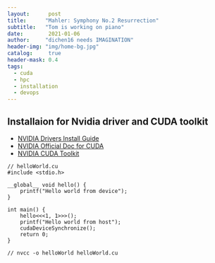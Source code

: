 ```yaml
---
layout:      post
title:      "Mahler: Symphony No.2 Resurrection"
subtitle:   "Tom is working on piano"
date:        2021-01-06
author:     "dichen16 needs IMAGINATION"
header-img: "img/home-bg.jpg"
catalog:     true
header-mask: 0.4
tags:
  - cuda
  - hpc
  - installation
  - devops
---
```


## Installaion for Nvidia driver and CUDA toolkit

- [NVIDIA Drivers Install Guide](https://www.if-not-true-then-false.com/2015/fedora-nvidia-guide/)
- [NVIDIA Official Doc for CUDA](https://docs.nvidia.com/cuda/cuda-installation-guide-linux/index.html)
- [NVIDIA CUDA Toolkit](https://www.if-not-true-then-false.com/2018/install-nvidia-cuda-toolkit-on-fedora/)

```
// helloWorld.cu
#include <stdio.h>

__global__ void hello() {
    printf("Hello world from device");
}

int main() {
    hello<<<1, 1>>>();
    printf("Hello world from host");
    cudaDeviceSynchronize();
    return 0;
}

// nvcc -o helloWorld helloWorld.cu

```
